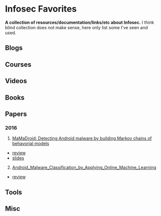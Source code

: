 # Infosec Favorites

**A collection of resources/documentation/links/etc about Infosec.**
I think blind collection does not make sense, here only list some I've seen and used.

## Blogs

## Courses

## Videos

## Books

## Papers
### 2016
1. [MaMaDroid: Detecting Android malware by building Markov chains of behavorial models](https://arxiv.org/pdf/1612.04433.pdf)
 - [review](https://github.com/firmianay/Life-long-Learner/blob/master/paper-review/MaMaDroid:Detecting_Android_Malware_by_Building_Markov_Chains_of_Behavioral_Models/review.md)
 - [slides](https://www.slideshare.net/EmilianoDC/mamadroid-detecting-android-malware-by-building-markov-chains-of-behavioral-models?qid=3dd36cff-565e-43b6-b4f2-776f91dadff0&v=&b=&from_search=1)
2. [Android_Malware_Classification_by_Applying_Online_Machine_Learning](https://link.springer.com/chapter/10.1007/978-3-319-47217-1_8/fulltext.html)
 - [review](https://github.com/firmianay/Life-long-Learner/blob/master/paper-review/Android_Malware_Classification_by_Applying_Online_Machine_Learning/review.md)
## Tools

## Misc

